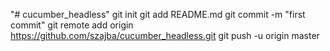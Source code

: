 "# cucumber_headless"  git init git add README.md git commit -m "first commit" git remote add origin https://github.com/szajba/cucumber_headless.git git push -u origin master
